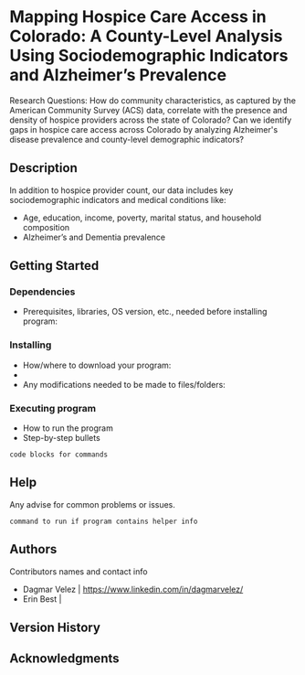 # Mapping Hospice Care Access in Colorado: A County-Level Analysis Using Sociodemographic Indicators and Alzheimer’s Prevalence

Research Questions:
How do community characteristics, as captured by the American Community Survey (ACS) data, correlate with the presence and density of hospice providers across the state of Colorado?
Can we identify gaps in hospice care access across Colorado by analyzing Alzheimer's disease prevalence and county-level demographic indicators?

## Description

In addition to hospice provider count, our data includes key sociodemographic indicators and medical conditions like:
- Age, education, income, poverty, marital status, and household composition
- Alzheimer’s and Dementia prevalence

## Getting Started

### Dependencies

* Prerequisites, libraries, OS version, etc., needed before installing program:


### Installing

* How/where to download your program:
* 
* Any modifications needed to be made to files/folders:

### Executing program

* How to run the program
* Step-by-step bullets
```
code blocks for commands
```

## Help

Any advise for common problems or issues.
```
command to run if program contains helper info
```

## Authors

Contributors names and contact info

- Dagmar Velez | https://www.linkedin.com/in/dagmarvelez/
- Erin Best    | 

## Version History


## Acknowledgments

